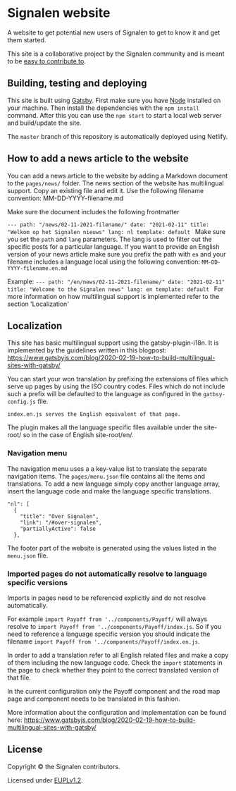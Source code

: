 # Signalen website

A website to get potential new users of Signalen to get to know it and get them started.

This site is a collaborative project by the Signalen community and is meant to be [easy to contribute to](CONTRIBUTING.md).

## Building, testing and deploying

This site is built using [Gatsby](https://www.gatsbyjs.org/). First make sure you have [Node](https://nodejs.org/en/) installed on your machine. Then install the dependencies with the `npm install` command. After this you can use the `npm start` to start a local web server and build/update the site.

The `master` branch of this repository is automatically deployed using Netlify.

## How to add a news article to the website
You can add a news article to the website by adding a Markdown document to the `pages/news/` folder. The news section of the website has multilingual support. Copy an existing file and edit it. Use the following filename convention: MM-DD-YYYY-filename.md

Make sure the document includes the following frontmatter

`---
path: "/news/02-11-2021-filename/"
date: "2021-02-11"
title: "Welkom op het Signalen nieuws"
lang: nl
template: default
`
Make sure you set the `path` and `lang` parameters. The lang is used to filter out the specific posts for a particular language.
If you want to provide an English version of your news article make sure you prefix the path with `en` and your filename includes a language local using the following convention: `MM-DD-YYYY-filename.en.md`

Example:
`---
path: "/en/news/02-11-2021-filename/"
date: "2021-02-11"
title: "Welcome to the Signalen news"
lang: en
template: default
`
For more information on how multilingual support is implemented refer to the section 'Localization'

## Localization
This site has basic multilingual support using the gatsby-plugin-i18n.
It is implemented by the guidelines written in this blogpost:
https://www.gatsbyjs.com/blog/2020-02-19-how-to-build-multilingual-sites-with-gatsby/

You can start your won translation by prefixing the extensions of files which serve up pages by using the ISO country codes. Files which do not include such a prefix will be defaulted to the language as configured in the `gatbsy-config.js` file.

```example:
index.en.js serves the English equivalent of that page.
```
The plugin makes all the language specific files available under the site-root/<language code> so in the case of English site-root/en/.

### Navigation menu
The navigation menu uses a a key-value list to translate the separate navigation items. The `pages/menu.json` file
contains all the items and translations. To add a new language simply copy another language array, insert the language code and make the language specific translations.

```
"nl": [
  {
    "title": "Over Signalen",
    "link": "/#over-signalen",
    "partiallyActive": false
  },
```
The footer part of the website is generated using the values listed in the `menu.json` file.

### Imported pages do not automatically resolve to language specific versions

Imports in pages need to be referenced explicitly and do not resolve automatically.

For example `import Payoff from '../components/Payoff/` will always resolve to `import Payoff from '../components/Payoff/index.js`. So if you need to reference a language specific version you should indicate the filename `import Payoff from '../components/Payoff/index.en.js`.

In order to add a translation refer to all English related files and make a copy of them including the new language code. Check the `import` statements in the page to check whether they point to the correct translated version of that file.

In the current configuration only the Payoff component and the road map page and component needs to be translated in this fashion.

More information about the configuration and implementation can be found here:
https://www.gatsbyjs.com/blog/2020-02-19-how-to-build-multilingual-sites-with-gatsby/


## License

Copyright © the Signalen contributors.

Licensed under [EUPLv1.2](LICENSE.md).
